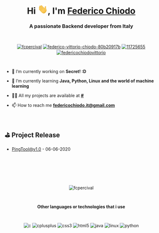 <!--### Hi there 👋-->

<!--
**FCPercival/FCPercival** is a ✨ _special_ ✨ repository because its `README.md` (this file) appears on your GitHub profile.

Here are some ideas to get you started:

- 🔭 I’m currently working on ...
- 🌱 I’m currently learning ...
- 👯 I’m looking to collaborate on ...
- 🤔 I’m looking for help with ...
- 💬 Ask me about ...
- 📫 How to reach me: ...
- 😄 Pronouns: ...
- ⚡ Fun fact: ...
-->




<h1 align="center">Hi <img src="https://github.com/FCPercival/blackcater/raw/master/images/Hi.gif" height="32" />, I'm <a href="#" target="_blank">Federico Chiodo</a> </h1>
<h3 align="center">A passionate Backend developer from Italy</h3>



<br>
<p align="center">
<a href="https://dev.to/fcpercival" target="blank"><img align="center" src="https://cdn.jsdelivr.net/npm/simple-icons@3.0.1/icons/dev-dot-to.svg" alt="fcpercival" height="30" width="30" /></a>
<a href="https://linkedin.com/in/federico-vittorio-chiodo-80b20917b" target="blank"><img align="center" src="https://cdn.jsdelivr.net/npm/simple-icons@3.0.1/icons/linkedin.svg" alt="federico-vittorio-chiodo-80b20917b" height="30" width="30" /></a>
<a href="https://stackoverflow.com/users/11725655" target="blank"><img align="center" src="https://cdn.jsdelivr.net/npm/simple-icons@3.0.1/icons/stackoverflow.svg" alt="11725655" height="30" width="30" /></a>
<a href="https://instagram.com/federicochiodovittorio" target="blank"><img align="center" src="https://cdn.jsdelivr.net/npm/simple-icons@3.0.1/icons/instagram.svg" alt="federicochiodovittorio" height="30" width="30" /></a>
</p>

<br>

- 🔭 I’m currently working on **Secret! :D**

- 🌱 I’m currently learning **Java, Python, Linux and the world of machine learning**

- 👨‍💻 All my projects are available at [**#**](https://###/)

- 📫 How to reach me **federicochiodo.it@gmail.com**
<br>

<!-- github_plugin_start -->

## ⛳️ Project Release

- <a href='https://github.com/FCPercival/PingTool/releases' target='_blank'>PingTool@v1.0</a> - 06-06-2020

<!-- github_plugin_end -->





<br>
<!--<p align="center">&nbsp;<img align="center" src="https://github-readme-stats.vercel.app/api?username=fcpercival&show_icons=true" alt="fcpercival" /></p> -->
</br>

<!-- github_plugin_start -->
## 
<br>
<p align="center"><img align="center" src="https://github-readme-stats.vercel.app/api/top-langs/?username=fcpercival&layout=compact" alt="fcpercival" /></p>
</br>
<p align="center"><b>Other languages or technologies that i use </b></p>
<br>
<p align="center"><img src="https://devicons.github.io/devicon/devicon.git/icons/c/c-original.svg" alt="c" width="40" height="40"/> <img src="https://devicons.github.io/devicon/devicon.git/icons/cplusplus/cplusplus-original.svg" alt="cplusplus" width="40" height="40"/> <img src="https://devicons.github.io/devicon/devicon.git/icons/css3/css3-original-wordmark.svg" alt="css3" width="40" height="40"/> <img src="https://devicons.github.io/devicon/devicon.git/icons/html5/html5-original-wordmark.svg" alt="html5" width="40" height="40"/> <img src="https://devicons.github.io/devicon/devicon.git/icons/java/java-original-wordmark.svg" alt="java" width="40" height="40"/> <!--<img src="https://www.vectorlogo.zone/logos/kubernetes/kubernetes-icon.svg" alt="kubernetes" width="40" height="40"/> --> <img src="https://devicons.github.io/devicon/devicon.git/icons/linux/linux-original.svg" alt="linux" width="40" height="40"/> <img src="https://devicons.github.io/devicon/devicon.git/icons/python/python-original.svg" alt="python" width="40" height="40"/></p>

<!-- github_plugin_end -->




